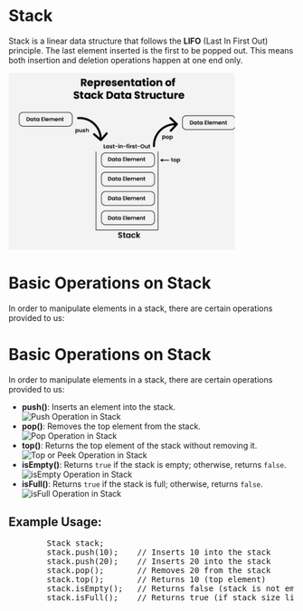 <h1>Stack</h1>
    <p>
        Stack is a linear data structure that follows the <strong>LIFO</strong> (Last In First Out) principle. 
        The last element inserted is the first to be popped out. This means both insertion and deletion 
        operations happen at one end only.
    </p>
    <img src="1.png" alt="Stack visualization"width = 400; height: auto;">
 <h1>Basic Operations on Stack</h1>
    <p>
        In order to manipulate elements in a stack, there are certain operations provided to us:
    </p>
<h1>Basic Operations on Stack</h1>
    <p>
        In order to manipulate elements in a stack, there are certain operations provided to us:
    </p>
    <ul>
        <li><strong>push()</strong>: Inserts an element into the stack.</li>
        <img src="https://media.geeksforgeeks.org/wp-content/uploads/20240606180844/Push-Operation-in-Stack-(1).webp" alt="Push Operation in Stack" width = 500; height: auto;">
        
<li><strong>pop()</strong>: Removes the top element from the stack.</li>
        <img src="https://media.geeksforgeeks.org/wp-content/uploads/20240606180943/Pop-Operation-in-Stack-(1).webp" alt="Pop Operation in Stack" width = 500; height: auto;">
      <li><strong>top()</strong>: Returns the top element of the stack without removing it.</li>
      <img src="https://media.geeksforgeeks.org/wp-content/uploads/20240606181023/Top-or-Peek-Operation-in-Stack-(1).webp" alt="Top or Peek Operation in Stack" width = 500; height: auto;">
        
<li><strong>isEmpty()</strong>: Returns <code>true</code> if the stack is empty; otherwise, returns <code>false</code>.</li>
        <img src="https://media.geeksforgeeks.org/wp-content/uploads/20240606181101/isEmpty-Operation-in-Stack-(1).webp" alt="isEmpty Operation in Stack" width = 500; height: auto;">
        
  <li><strong>isFull()</strong>: Returns <code>true</code> if the stack is full; otherwise, returns <code>false</code>.</li>
        <img src="https://media.geeksforgeeks.org/wp-content/uploads/20240606181147/isFull-Operation-in-Stack-(1).webp" alt="isFull Operation in Stack" width = 500; height: auto;">
    </ul>

<h2>Example Usage:</h2>
    <pre>
        Stack stack;
        stack.push(10);    // Inserts 10 into the stack
        stack.push(20);    // Inserts 20 into the stack
        stack.pop();       // Removes 20 from the stack
        stack.top();       // Returns 10 (top element)
        stack.isEmpty();   // Returns false (stack is not empty)
        stack.isFull();    // Returns true (if stack size limit is reached)
    </pre>
